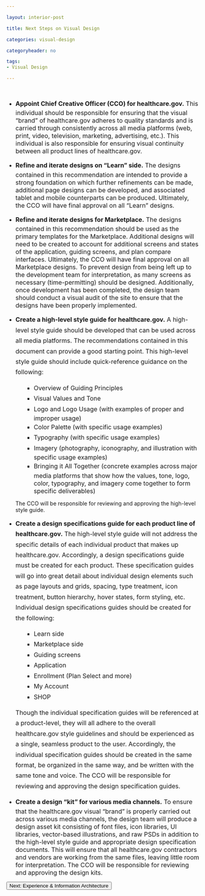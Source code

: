 ```yaml
---

layout: interior-post

title: Next Steps on Visual Design

categories: visual-design

categoryheader: no

tags:
- Visual Design

--- 
```

	
<div class="alert alert-info "><strong><br>
</strong><p></p>
<ul>
<li><span style="line-height: 1.714285714; font-size: 1rem;"><span style="line-height: 1.714285714; font-size: 1rem;"><span style="line-height: 1.714285714; font-size: 1rem;"><span style="line-height: 1.714285714; font-size: 1rem;"><strong>Appoint Chief Creative Officer (CCO) for healthcare.gov.</strong> This individual should be responsible for ensuring that the visual “brand” of healthcare.gov adheres to quality standards and is carried through consistently across all media platforms (web, print, video, television, marketing, advertising, etc.). This individual is also responsible for ensuring visual continuity between all product lines of healthcare.gov.</span></span></span></span></li>
</ul>
<ul>
<li><span style="line-height: 1.714285714; font-size: 1rem;"><span style="line-height: 1.714285714; font-size: 1rem;"><span style="line-height: 1.714285714; font-size: 1rem;"><span style="line-height: 1.714285714; font-size: 1rem;"><strong>Refine and iterate designs on “Learn” side.</strong> The designs contained in this recommendation are intended to provide a strong foundation on which further refinements can be made, additional page designs can be developed, and associated tablet and mobile counterparts can be produced. Ultimately, the CCO will have final approval on all “Learn” designs.</span></span></span></span></li>
</ul>
<ul>
<li><span style="line-height: 1.714285714; font-size: 1rem;"><span style="line-height: 1.714285714; font-size: 1rem;"><span style="line-height: 1.714285714; font-size: 1rem;"><strong>Refine and iterate designs for Marketplace.</strong> The designs contained in this recommendation should be used as the primary templates for the Marketplace. Additional designs will need to be created to account for additional screens and states of the application, guiding screens, and plan compare interfaces. Ultimately, the CCO will have final approval on all Marketplace designs. To prevent design from being left up to the development team for interpretation, as many screens as necessary (time-permitting) should be designed. Additionally, once development has been completed, the design team should conduct a visual audit of the site to ensure that the designs have been properly implemented.<br>
</span></span></span></li>
</ul>
<ul>
<li><span style="line-height: 1.714285714; font-size: 1rem;"><strong>Create a high-level style guide for healthcare.gov.</strong> A high-level style guide should be developed that can be used across all media platforms. The recommendations contained in this document can provide a good starting point. This high-level style guide should include quick-reference guidance on the following:</span>
<ul>
<ul>
<li><span style="font-size: 1rem; line-height: 1.714285714;">Overview of Guiding Principles</span></li>
<li><span style="font-size: 1rem; line-height: 1.714285714;">Visual Values and Tone</span></li>
<li><span style="font-size: 1rem; line-height: 1.714285714;">Logo and Logo Usage (with examples of proper and improper usage)</span></li>
<li><span style="font-size: 1rem; line-height: 1.714285714;">Color Palette (with specific usage examples)</span></li>
<li><span style="font-size: 1rem; line-height: 1.714285714;">Typography (with specific usage examples)</span></li>
<li><span style="font-size: 1rem; line-height: 1.714285714;">Imagery (photography, iconography, and illustration with specific usage examples)</span></li>
<li><span style="font-size: 1rem; line-height: 1.714285714;"><span style="font-size: 1rem; line-height: 1.714285714;"><span style="font-size: 1rem; line-height: 1.714285714;">Bringing it All Together (concrete examples across major media platforms that show how the values, tone, logo, color, typography, and imagery come together to form specific deliverables)</span></span></span></li>
</ul>
</ul>
<p>The CCO will be responsible for reviewing and approving the high-level style guide.</p></li>
</ul>
<ul>
<li><span style="line-height: 1.714285714; font-size: 1rem;"><strong>Create a design specifications guide for each product line of healthcare.gov.</strong> The high-level style guide will not address the specific details of each individual product that makes up healthcare.gov. Accordingly, a design specifications guide must be created for each product. These specification guides will go into great detail about individual design elements such as page layouts and grids, spacing, type treatment, icon treatment, button hierarchy, hover states, form styling, etc. Individual design specifications guides should be created for the following:</span>
<ul>
<ul>
<li><span style="line-height: 1.714285714; font-size: 1rem;">Learn side&nbsp;</span></li>
<li><span style="line-height: 1.714285714; font-size: 1rem;">Marketplace side</span></li>
<li><span style="line-height: 1.714285714; font-size: 1rem;">Guiding screens</span></li>
<li><span style="line-height: 1.714285714; font-size: 1rem;">Application</span></li>
<li><span style="line-height: 1.714285714; font-size: 1rem;">Enrollment (Plan Select and more)</span></li>
<li><span style="line-height: 1.714285714; font-size: 1rem;">My Account</span></li>
<li><span style="line-height: 1.714285714; font-size: 1rem;"><span style="line-height: 1.714285714; font-size: 1rem;"><span style="line-height: 1.714285714; font-size: 1rem;"><span style="line-height: 1.714285714; font-size: 1rem;">SHOP</span></span></span></span></li>
</ul>
</ul>
<p><span style="font-size: 1rem; line-height: 1.714285714;">Though the individual specification guides will be referenced at a product-level, they will all adhere to the overall healthcare.gov style guidelines and should be experienced as a single, seamless product to the user. Accordingly, the individual specification guides should be created in the same format, be organized in the same way, and be written with the same tone and voice. The CCO will be responsible for reviewing and approving the design specification guides.</span></p></li>
</ul>
<ul>
<li><span style="line-height: 1.714285714; font-size: 1rem;"><strong>Create a design “kit” for various media channels.</strong> To ensure that the healthcare.gov visual “brand” is properly carried out across various media channels, the design team will produce a design asset kit consisting of font files, icon libraries, UI libraries, vector-based illustrations, and raw PSDs in addition to the high-level style guide and appropriate design specification documents. This will ensure that all healthcare.gov contractors and vendors are working from the same files, leaving little room for interpretation. The CCO will be responsible for reviewing and approving the design kits.</span></li></ul></div>

<div class="article-end"><a href="/experience-information-architecture/" title="Experience &amp; Information Architecture"><button type="button" class="btn btn-large">Next: Experience &amp; Information Architecture</button></a></div>